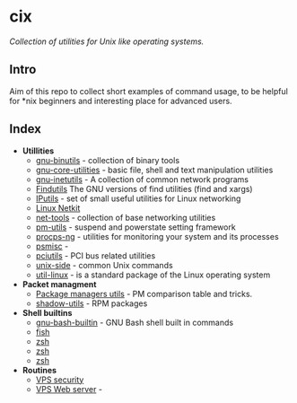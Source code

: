 <!--
File          : README.md

Created       : Sat 07 Nov 2015 22:58:38
Last Modified : Sun 06 Dec 2015 20:43:42
Maintainer    : sharlatan
-->

# cix #
_Collection of utilities for Unix like operating systems._

## Intro ##
Aim of this repo to collect short examples of command usage, to be helpful for
*nix beginners and interesting place for advanced users.

## Index ##
*   __Utillities__
    +   [gnu-binutils](utils/gnu-binutils.md) - 
        collection of binary tools
    +   [gnu-core-utilities](utils/gnu-core-utilities.md) - 
        basic file, shell and text manipulation utilities
    +   [gnu-inetutils](utils/gnu-inetutils.md) - 
        A collection of common network programs
    +   [Findutils](utils/gnu-findutils.md)
        The GNU versions of find utilities (find and xargs)
    +   [IPutils](utils/iputils.md) - 
        set of small useful utilities for Linux networking
    +   [Linux Netkit](utils/netkit.md)
    +   [net-tools](utils/net-utils.md) - 
        collection of base networking utilities
    +   [pm-utils](utils/pm-utils.md) - 
        suspend and powerstate setting framework
    +   [procps-ng](utils/procps-ng.md) - 
        utilities for monitoring your system and its processes
    +   [psmisc](utils/psmisc.md) - 
    +   [pciutils](utils/pciutils.md) - 
        PCI bus related utilities
    +   [unix-side](utils/unix-side.md) - 
        common Unix commands
    +   [util-linux](utils/util-linux.md) - 
        is a standard package of the Linux operating system
*   __Packet managment__
    +   [Package managers utils](utils/pm_managers.md) - 
        PM comparison table and tricks. 
    +   [shadow-utils](utils/shadow-utils.md) - 
        RPM packages
*   __Shell builtins__
    +   [gnu-bash-builtin](utils/gnu-bash-builtin.md) - 
        GNU Bash shell built in commands
    +   [fish](http://address)
    +   [zsh]()
    +   [zsh]()
    +   [zsh]()
*   __Routines__
    -   [VPS security](routines/vps_security.md)
    -   [VPS Web server](routines/vps_to_webserver.md) -  
